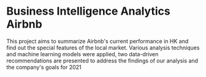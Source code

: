 # Business Intelligence Analytics Airbnb
This project aims to summarize Airbnb's current performance in HK and find out the special features of the local market. Various analysis techniques and machine learning models were applied, two data-driven recommendations are presented to address the findings of our analysis and the company's goals for 2021
